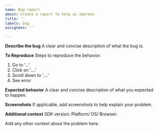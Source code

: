 ```yaml
---
name: Bug report
about: Create a report to help us improve
title: ''
labels: bug
assignees: ''

---
```


<!--
**Note**: Please only use this template to file bugs with the `chatkit-client-js` SDK. For general queries dedicated support is always available at [support.pusher.com](https://support.pusher.com) and [support@pusher.com](mailto:support@pusher.com).
-->

**Describe the bug**
A clear and concise description of what the bug is.

**To Reproduce**
Steps to reproduce the behavior:
1. Go to '...'
2. Click on '....'
3. Scroll down to '....'
4. See error

**Expected behavior**
A clear and concise description of what you expected to happen.

**Screenshots**
If applicable, add screenshots to help explain your problem.

**Additional context**
SDK version:
Platform/ OS/ Browser:

Add any other context about the problem here.
